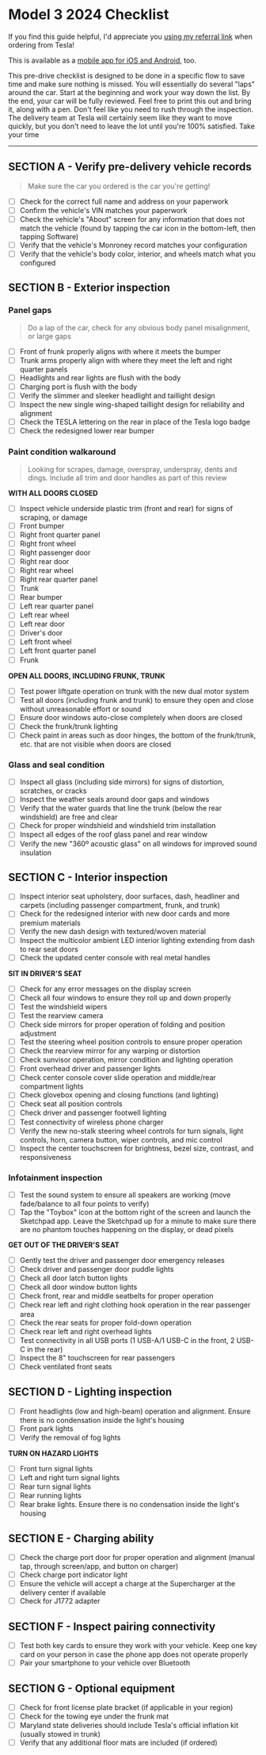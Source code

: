 # Model 3 2024 Checklist #

If you find this guide helpful, I'd appreciate you [using my referral link](https://www.tesla.com/referral/mykel48491) when ordering from Tesla!

This is available as a [mobile app for iOS and Android](https://teslaprep.glideapp.io), too.

This pre-drive checklist is designed to be done in a specific flow to save time and make sure nothing is missed. You will essentially do several "laps" around the car. Start at the beginning and work your way down the list. By the end, your car will be fully reviewed. Feel free to print this out and bring it, along with a pen. Don't feel like you need to rush through the inspection. The delivery team at Tesla will certainly seem like they want to move quickly, but you don't need to leave the lot until you're 100% satisfied. Take your time

---

## SECTION A - Verify pre-delivery vehicle records ##
> Make sure the car you ordered is the car you're getting!

- [ ] Check for the correct full name and address on your paperwork
- [ ] Confirm the vehicle's VIN matches your paperwork
- [ ] Check the vehicle's "About" screen for any information that does not match the vehicle (found by tapping the car icon in the bottom-left, then tapping Software)
- [ ] Verify that the vehicle's Monroney record matches your configuration
- [ ] Verify that the vehicle's body color, interior, and wheels match what you configured

## SECTION B - Exterior inspection ##

### Panel gaps ###
> Do a lap of the car, check for any obvious body panel misalignment, or large gaps

- [ ] Front of frunk properly aligns with where it meets the bumper
- [ ] Trunk arms properly align with where they meet the left and right quarter panels
- [ ] Headlights and rear lights are flush with the body
- [ ] Charging port is flush with the body
- [ ] Verify the slimmer and sleeker headlight and taillight design
- [ ] Inspect the new single wing-shaped taillight design for reliability and alignment
- [ ] Check the TESLA lettering on the rear in place of the Tesla logo badge
- [ ] Check the redesigned lower rear bumper

### Paint condition walkaround ###
> Looking for scrapes, damage, overspray, underspray, dents and dings. Include all trim and door handles as part of this review

**WITH ALL DOORS CLOSED**
- [ ] Inspect vehicle underside plastic trim (front and rear) for signs of scraping, or damage
- [ ] Front bumper
- [ ] Right front quarter panel
- [ ] Right front wheel
- [ ] Right passenger door
- [ ] Right rear door
- [ ] Right rear wheel
- [ ] Right rear quarter panel
- [ ] Trunk
- [ ] Rear bumper
- [ ] Left rear quarter panel
- [ ] Left rear wheel
- [ ] Left rear door
- [ ] Driver's door
- [ ] Left front wheel
- [ ] Left front quarter panel
- [ ] Frunk

**OPEN ALL DOORS, INCLUDING FRUNK, TRUNK**
- [ ] Test power liftgate operation on trunk with the new dual motor system
- [ ] Test all doors (including frunk and trunk) to ensure they open and close without unreasonable effort or sound
- [ ] Ensure door windows auto-close completely when doors are closed
- [ ] Check the frunk/trunk lighting
- [ ] Check paint in areas such as door hinges, the bottom of the frunk/trunk, etc. that are not visible when doors are closed

### Glass and seal condition ###
- [ ] Inspect all glass (including side mirrors) for signs of distortion, scratches, or cracks
- [ ] Inspect the weather seals around door gaps and windows
- [ ] Verify that the water guards that line the trunk (below the rear windshield) are free and clear
- [ ] Check for proper windshield and windshield trim installation
- [ ] Inspect all edges of the roof glass panel and rear window
- [ ] Verify the new "360º acoustic glass" on all windows for improved sound insulation

## SECTION C - Interior inspection ##
- [ ] Inspect interior seat upholstery, door surfaces, dash, headliner and carpets (including passenger compartment, frunk, and trunk)
- [ ] Check for the redesigned interior with new door cards and more premium materials
- [ ] Verify the new dash design with textured/woven material
- [ ] Inspect the multicolor ambient LED interior lighting extending from dash to rear seat doors
- [ ] Check the updated center console with real metal handles

**SIT IN DRIVER'S SEAT**
- [ ] Check for any error messages on the display screen
- [ ] Check all four windows to ensure they roll up and down properly
- [ ] Test the windshield wipers
- [ ] Test the rearview camera
- [ ] Check side mirrors for proper operation of folding and position adjustment
- [ ] Test the steering wheel position controls to ensure proper operation
- [ ] Check the rearview mirror for any warping or distortion
- [ ] Check sunvisor operation, mirror condition and lighting operation
- [ ] Front overhead driver and passenger lights
- [ ] Check center console cover slide operation and middle/rear compartment lights
- [ ] Check glovebox opening and closing functions (and lighting)
- [ ] Check seat all position controls
- [ ] Check driver and passenger footwell lighting
- [ ] Test connectivity of wireless phone charger
- [ ] Verify the new no-stalk steering wheel controls for turn signals, light controls, horn, camera button, wiper controls, and mic control
- [ ] Inspect the center touchscreen for brightness, bezel size, contrast, and responsiveness

### Infotainment inspection ###
- [ ] Test the sound system to ensure all speakers are working (move fade/balance to all four points to verify)
- [ ] Tap the "Toybox" icon at the bottom right of the screen and launch the Sketchpad app. Leave the Sketchpad up for a minute to make sure there are no phantom touches happening on the display, or dead pixels

**GET OUT OF THE DRIVER'S SEAT**
- [ ] Gently test the driver and passenger door emergency releases
- [ ] Check driver and passenger door puddle lights
- [ ] Check all door latch button lights
- [ ] Check all door window button lights
- [ ] Check front, rear and middle seatbelts for proper operation
- [ ] Check rear left and right clothing hook operation in the rear passenger area
- [ ] Check the rear seats for proper fold-down operation
- [ ] Check rear left and right overhead lights
- [ ] Test connectivity in all USB ports (1 USB-A/1 USB-C in the front, 2 USB-C in the rear)
- [ ] Inspect the 8" touchscreen for rear passengers
- [ ] Check ventilated front seats

## SECTION D - Lighting inspection ##
- [ ] Front headlights (low and high-beam) operation and alignment. Ensure there is no condensation inside the light's housing
- [ ] Front park lights
- [ ] Verify the removal of fog lights

**TURN ON HAZARD LIGHTS**
- [ ] Front turn signal lights
- [ ] Left and right turn signal lights
- [ ] Rear turn signal lights
- [ ] Rear running lights
- [ ] Rear brake lights. Ensure there is no condensation inside the light's housing

## SECTION E - Charging ability ##
- [ ] Check the charge port door for proper operation and alignment (manual tap, through screen/app, and button on charger)
- [ ] Check charge port indicator light
- [ ] Ensure the vehicle will accept a charge at the Supercharger at the delivery center if available
- [ ] Check for J1772 adapter

## SECTION F - Inspect pairing connectivity ##
- [ ] Test both key cards to ensure they work with your vehicle. Keep one key card on your person in case the phone app does not operate properly
- [ ] Pair your smartphone to your vehicle over Bluetooth

## SECTION G - Optional equipment ##
- [ ] Check for front license plate bracket (if applicable in your region)
- [ ] Check for the towing eye under the frunk mat
- [ ] Maryland state deliveries should include Tesla's official inflation kit (usually stowed in trunk)
- [ ] Verify that any additional floor mats are included (if ordered)
